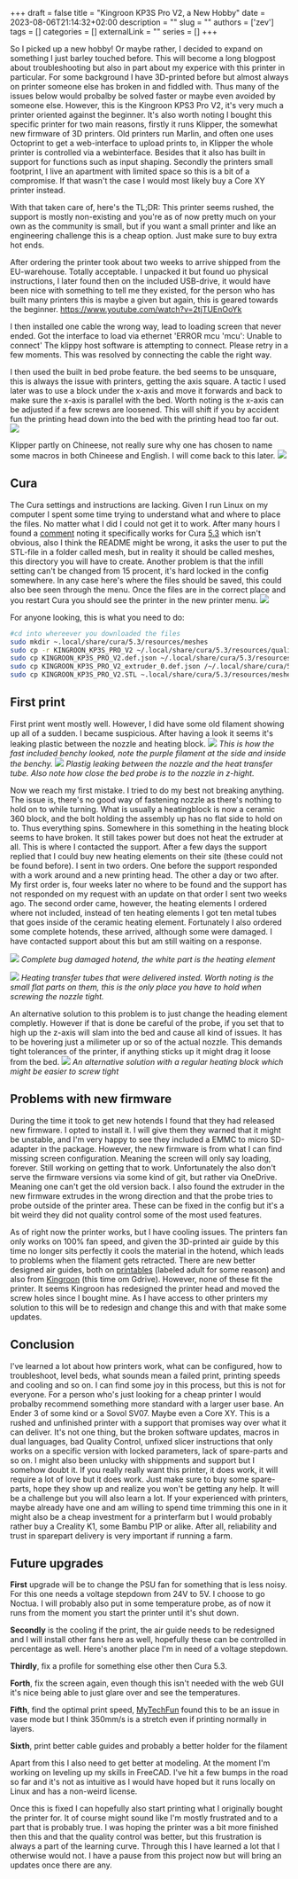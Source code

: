 +++
draft = false
title = "Kingroon KP3S Pro V2, a New Hobby"
date = 2023-08-06T21:14:32+02:00
description = ""
slug = ""
authors = ['zev']
tags = []
categories = []
externalLink = ""
series = []
+++

So I picked up a new hobby! Or maybe rather, I decided to expand on something I just barley touched before. This will become a long blogpost about troubleshooting but also in part about my experice with this printer in particular. For some background I have 3D-printed before but almost always on printer someone else has broken in and fiddled with. Thus many of the issues below would probalby be solved faster or maybe even avoided by someone else. However, this is the Kingroon KPS3 Pro V2, it's very much a printer oriented against the beginner. It's also worth noting I bought this specific printer for two main reasons, firstly it runs Klipper, the somewhat new firmware of 3D printers. Old printers run Marlin, and often one uses Octoprint to get a web-interface to upload prints to, in Klipper the whole printer is controlled via a webinterface. Besides that it also has built in support for functions such as input shaping. Secondly the printers small footprint, I live an apartment with limited space so this is a bit of a compromise. If that wasn't the case I would most likely buy a Core XY printer instead. 

With that taken care of, here's the TL;DR: This printer seems rushed, the support is mostly non-existing and you're as of now pretty much on your own as the community is small, but if you want a small printer and like an engineering challenge this is a cheap option. Just make sure to buy extra hot ends.

After ordering the printer took about two weeks to arrive shipped from the EU-warehouse. Totally acceptable. I unpacked it but found  uo physical instructions, I later found then on the included USB-drive, it would have been nice with something to tell me they existed, for the person who has built many printers this is maybe a given but again, this is geared towards the beginner.
https://www.youtube.com/watch?v=2tjTUEnOoYk

I then installed one cable the wrong way, lead to loading screen that never ended.
Got the interface to load via ethernet 'ERROR mcu 'mcu': Unable to connect'
The klippy host software is attempting to connect. Please retry in a few moments. This was resolved by connecting the cable the right way.

I then used the built in bed probe feature. the bed seems to be unsquare, this is always the issue with printers, getting the axis square. A tactic I used later was to use a block under the x-axis and move it forwards and back to make sure the x-axis is parallel with the bed. Worth noting is the x-axis can be adjusted if a few screws are loosened. This will shift if you by accident fun the printing head down into the bed with the printing head too far out.  
![](/images/20230628231631.png)

Klipper partly on Chineese, not really sure why one has chosen to name some macros in both Chineese and English. I will come back to this later.
![](/images/20230628231652.png)


## Cura
The Cura settings and instructions are lacking. Given I run Linux on my computer I spent some time trying to understand what and where to place the files. No matter what I did I could not get it to work. After many hours I found a [comment](https://kingroon.com/blogs/3d-print-101/kingroon-kp3s-pro-v2-and-klp1-3d-printer-into-the-cura-profile-settings) noting it specifically works for Cura [5.3](https://github.com/Ultimaker/Cura/releases/tag/5.3.1) which isn't obvious, also I think the README might be wrong, it asks the user to put the STL-file in a folder called mesh, but in reality it should be called meshes, this directory you will have to create. Another problem is that the infill setting can't be changed from 15 procent, it's hard locked in the config somewhere. In any case here's where the files should be saved, this could also bee seen through the menu. Once the files are in the correct place and you restart Cura you should see the printer in the new printer menu.
![](/images/20230806141923.png)

For anyone looking, this is what you need to do:
```bash
#cd into whereever you downloaded the files
sudo mkdir ~.local/share/cura/5.3/resources/meshes
sudo cp -r KINGROON_KP3S_PRO_V2 ~/.local/share/cura/5.3/resources/quality/
sudo cp KINGROON_KP3S_PRO_V2.def.json ~/.local/share/cura/5.3/resources/definitions/
sudo cp KINGROON_KP3S_PRO_V2_extruder_0.def.json /~/.local/share/cura/5.3/resources/extruders/
sudo cp KINGROON_KP3S_PRO_V2.STL ~.local/share/cura/5.3/resources/meshes/
```

## First print
First print went mostly well. However, I did have some old filament showing up all of a sudden. I became suspicious. After having a look it seems it's leaking plastic between the nozzle and heating block. 
![](/images/IMG_3630.jpeg)
*This is how the fast included benchy looked, note the purple filament at the side and inside the benchy.*
![](/images/IMG_3638.jpeg)
*Plastig leaking between the nozzle and the heat transfer tube. Also note how close the bed probe is to the nozzle in z-hight.*

Now we reach my first mistake. I tried to do my best not breaking anything. The issue is, there's no good way of fastening nozzle as there's nothing to hold on to while turning. What is usually a heatingblock is now a ceramic 360 block, and the bolt holding the assembly up has no flat side to hold on to. Thus everything spins. Somewhere in this something in the heating block seems to have broken. It still takes power but does not heat the extruder at all. This is where I contacted the support. After a few days the support replied that I could buy new heating elements on their site (these could not be found before). I sent in two orders. One before the support responded with a work around and a new printing head. The other a day or two after. My first order is, four weeks later no where to be found and the support has not responded on my request with an update on that order I sent two weeks ago. The second order came, however, the heating elements I ordered where not included, instead of ten heating elements I got ten metal tubes that goes inside of the ceramic heating element. Fortunately I also ordered some complete hotends, these arrived, although some were damaged. I have contacted support about this but am still waiting on a response. 

![](/images/IMG_3849.jpeg)
*Complete bug damaged hotend, the white part is the heating element*

![](/images/IMG_3848.jpeg)
*Heating transfer tubes that were delivered insted. Worth noting is the small flat parts on them, this is the only place you have to hold when screwing the nozzle tight.*

An alternative solution to this problem is to just change the heading element completly. However if that is done be careful of the probe, if you set that to high up the z-axis will slam into the bed and cause all kind of issues. It has to be hovering just a milimeter up or so of the actual nozzle. This demands tight tolerances of the printer, if anything sticks up it might drag it loose from the bed.
![](/images/IMG_3767.jpeg)
*An alternative solution with a regular heating block which might be easier to screw tight*

## Problems with new firmware
During the time it took to get new hotends I found that they had released new firmware. I opted to install it. I will give them they warned that it might be unstable, and I'm very happy to see they included a EMMC to micro SD-adapter in the package. However, the new firmware is from what I can find missing screen configuration. Meaning the screen will only say loading, forever. Still working on getting that to work. Unfortunately the also don't serve the firmware versions via some kind of git, but rather via OneDrive. Meaning one can't get the old version back. I also found the extruder in the new firmware extrudes in the wrong direction and that the probe tries to probe outside of the printer area. These can be fixed in the config but it's a bit weird they did not quality control some of the most used features.

As of right now the printer works, but I have cooling issues. The printers fan only works on 100% fan speed, and given the 3D-printed air guide by this time no longer sits perfectly it cools the material in the hotend, which leads to problems when the filament gets retracted. There are new better designed air guides, both on [printables](https://drive.google.com/drive/folders/1_hLgn2EZk9OHCQkcCiyHEs3Bt_gp6xpJ) (labeled adult for some reason) and also from [Kingroon](https://drive.google.com/drive/folders/1_hLgn2EZk9OHCQkcCiyHEs3Bt_gp6xpJ) (this time om Gdrive). However, none of these fit the printer. It seems Kingroon has redesigned the printer head and moved the screw holes since I bought mine. As I have access to other printers my solution to this will be to redesign and change this and with that make some updates.

## Conclusion
I've learned a lot about how printers work, what can be configured, how to troubleshoot, level beds, what sounds mean a failed print, printing speeds and cooling and so on. I can find some joy in this process, but this is not for everyone. For a person who's just looking for a cheap printer I would probalby recommend something more standard with a larger user base. An Ender 3 of some kind or a Sovol SV07. Maybe even a Core XY. This is a rushed and unfinished printer with a support that promises way over what it can deliver. It's not one thing, but the broken software updates, macros in dual languages, bad Quality Control, unfixed slicer instructions that only works on a specific version with locked parameters, lack of spare-parts and so on. I might also been unlucky with shippments and support but I somehow doubt it. If you really really want this printer, it does work, it will require a lot of love but it does work. Just make sure to buy some spare-parts, hope they show up and realize you won't be getting any help. It will be a challenge but you will also learn a lot. If your experienced with printers, maybe already have one and am willing to spend time trimming this one in it might also be a cheap investment for a printerfarm but I would probably rather buy a Creality K1, some Bambu P1P or alike. After all, reliability and trust in sparepart delivery is very important if running a farm.


## Future upgrades
**First** upgrade will be to change the PSU fan for something that is less noisy. For this one needs a voltage stepdown from 24V to 5V. I choose to go Noctua. I will probably also put in some temperature probe, as of now it runs from the moment you start the printer until it's shut down.

**Secondly** is the cooling if the print, the air guide needs to be redesigned and I will install other fans here as well, hopefully these can be controlled in percentage as well. Here's another place I'm in need of a voltage stepdown.

**Thirdly**, fix a profile for something else other then Cura 5.3. 

**Forth**, fix the screen again, even though this isn't needed with the web GUI it's nice being able to just glare over and see the temperatures.

**Fifth**, find the optimal print speed, [MyTechFun](https://youtu.be/2tjTUEnOoYk?t=1006) found this to be an issue in vase mode but I think 350mm/s is a stretch even if printing normally in layers.

**Sixth**, print better cable guides and probably a better holder for the filament

Apart from this I also need to get better at modeling. At the moment I'm working on leveling up my skills in FreeCAD. I've hit a few bumps in the road so far and it's not as intuitive as I would have hoped but it runs locally on Linux and has a non-weird license.

Once this is fixed I can hopefully also start printing what I originally bought the printer for. It of course might sound like I'm mostly frustrated and to a part that is probably true. I was hoping the printer was a bit more finished then this and that the quality control was better, but this frustration is always a part of the learning curve. Through this I have learned a lot that I otherwise would not. I have a pause from this project now but will bring an updates once there are any.